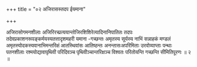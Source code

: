 +++
title = "०२ अजिरासस्तदप ईयमाना"

+++

अजिरासोगमनशीलाः अजिरिरच्प्रत्ययान्तोजिरशिशिरेत्यादिनानिपातितः तदपः तदेवप्रकाशनरूपङ्कर्मयस्यतत्तादृशमहरी यमाना -गच्छन्तः अमृतस्य सूर्यस्य नाभिं सन्नाहकं मण्डलं अमृतस्योदकस्यवानाभिमन्तरिक्षं आतस्थिवांसः आतिष्ठन्तः अनन्तासःअपरिमिताः उरवोव्याप्ताः पन्थाः पतनशीलाः रश्मयोद्यावापृथिवी परिदिवञ्च पृथिवीञ्चान्तरिक्षञ्च विश्वतः परितोयन्ति गच्छन्ति सीमितिपूरणः ॥ २ ॥